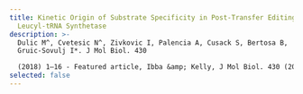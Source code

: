 ```yaml
---
title: Kinetic Origin of Substrate Specificity in Post-Transfer Editing by
  Leucyl-tRNA Synthetase
description: >-
  Dulic M^, Cvetesic N^, Zivkovic I, Palencia A, Cusack S, Bertosa B,
  Gruic-Sovulj I*. J Mol Biol. 430

  (2018) 1–16 - Featured article, Ibba &amp; Kelly, J Mol Biol. 430 (2018) 17–19
selected: false
---
```

